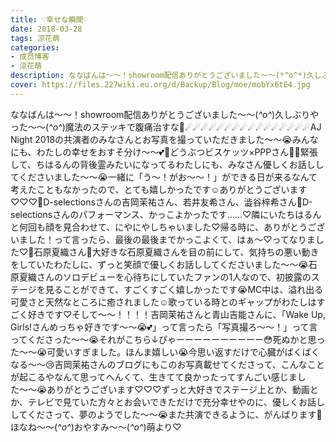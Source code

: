 ```yaml
---
title: ♡幸せな瞬間♡
date: 2018-03-28
tags: 涼花萌
categories: 
- 成员博客
- 涼花萌
description: ななばんは〜〜！showroom配信ありがとうございました〜〜(*^o^*)久しぶりやった〜〜(*^o^*)魔法のステッキで腹痛治すな💫☄☄☄☄☄☄☄☄☄☄☄☄☄☄☄☄AJ Night 2018の共演者のみなさんとお写真を撮っていただきました〜〜😭...
cover: https://files.227wiki.eu.org/d/Backup/Blog/moe/mobYx6tE4.jpg 
---
```


ななばんは〜〜！showroom配信ありがとうございました〜〜(*^o^*)久しぶりやった〜〜(*^o^*)魔法のステッキで腹痛治すな💫☄☄☄☄☄☄☄☄☄☄☄☄☄☄☄☄AJ Night 2018の共演者のみなさんとお写真を撮っていただきました〜〜😭みんなにも、わたしの幸せをおすそ分け〜〜💕💓どうぶつビスケッツ×PPPさん🐧💓緊張して、ちはるんの背後霊みたいになってるわたしにも、みなさん優しくお話ししてくださいました〜〜😭一緒に「う〜！がお〜〜！」ができる日が来るなんて考えたこともなかったので、とても嬉しかったです☺️ありがとうございます♡♡♡💓D-selectionsさんの吉岡茉祐さん、若井友希さん、澁谷梓希さん💓D-selectionsさんのパフォーマンス、かっこよかったです……♡隣にいたちはるんと何回も顔を見合わせて、にやにやしちゃいました♡帰る時に、ありがとうございました！って言ったら、最後の最後までかっこよくて、はぁ〜♡ってなりました♡💓石原夏織さん💓大好きな石原夏織さんを目の前にして、気持ちの悪い動きをしていたわたしに、ずっと笑顔で優しくお話ししてくださいました〜〜😭石原夏織さんのソロデビューを心待ちにしていたファンの1人なので、初披露のステージを見ることができて、すごくすごく嬉しかったです😭MC中は、溢れ出る可愛さと天然なところに癒されました☺️歌っている時とのギャップがわたしはすごく好きです♡そして〜〜！！！！吉岡茉祐さんと青山吉能さんに、「Wake Up, Girls!さんめっちゃ好きです〜〜😭💕」って言ったら「写真撮ろ〜〜！」って言ってくださった〜〜😭それがこちら↓ぴゃーーーーーーーーーー😳死ぬかと思った〜〜😭可愛いすぎました。ほんま嬉しい😭今思い返すだけで心臓がばくばくなる〜〜😢吉岡茉祐さんのブログにもこのお写真載せてくださって、こんなことが起こるやなんて思ってへんくて、生きてて良かったってすんごい感じました〜〜😭ありがとうございます♡♡♡ずっと大好きでステージ上とか、動画とか、テレビで見ていた方々とお会いできただけで充分幸せやのに、優しくお話ししてくださって、夢のようでした〜〜😭また共演できるように、がんばります🙈ほなね〜〜(*^o^*)おやすみ〜〜(*^o^*)萌より♡


